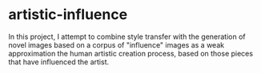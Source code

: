 # artistic-influence

In this project, I attempt to combine style transfer with the generation of novel images based on a corpus of "influence" images as a weak approximation the human artistic creation process, based on those pieces that have influenced the artist.

